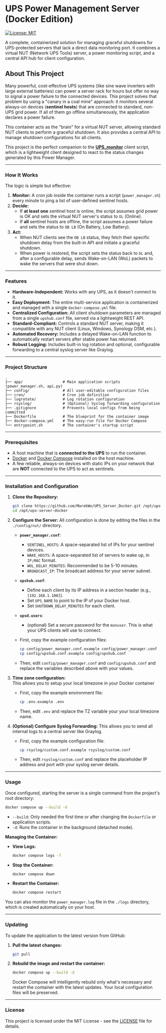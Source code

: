# UPS Power Management Server (Docker Edition)

[![License: MIT](https://img.shields.io/badge/License-MIT-yellow.svg)](LICENSE)

A complete, containerized solution for managing graceful shutdowns for UPS-protected servers that lack a direct data monitoring port. It combines a virtual NUT (Network UPS Tools) server, a power monitoring script, and a central API hub for client configuration.

## About This Project

Many powerful, cost-effective UPS systems (like sine wave inverters with large external batteries) can power a server rack for hours but offer no way to signal a power failure to the connected devices. This project solves that problem by using a "canary in a coal mine" approach: it monitors several always-on devices (**sentinel hosts**) that are connected to standard, non-UPS grid power. If all of them go offline simultaneously, the application declares a power failure.

This container acts as the "brain" for a virtual NUT server, allowing standard NUT clients to perform a graceful shutdown. It also provides a central API to manage shutdown configurations for all clients.

This project is the perfect companion to the **[UPS\_monitor](https://github.com/MarekWo/UPS_monitor)** client script, which is a lightweight client designed to react to the status changes generated by this Power Manager.

-----

### How It Works

The logic is simple but effective:

1.  **Monitor:** A cron job inside the container runs a script (`power_manager.sh`) every minute to ping a list of user-defined sentinel hosts.
2.  **Decide:**
      * If **at least one** sentinel host is online, the script assumes grid power is OK and sets the virtual NUT server's status to `OL` (Online).
      * If **all** sentinel hosts are offline, the script assumes a power failure and sets the status to `OB LB` (On Battery, Low Battery).
3.  **Act:**
      * When NUT clients see the `OB LB` status, they fetch their specific shutdown delay from the built-in API and initiate a graceful shutdown.
      * When power is restored, the script sets the status back to `OL` and, after a configurable delay, sends Wake-on-LAN (WoL) packets to wake the servers that were shut down.

-----

### Features

  * **Hardware-Independent:** Works with any UPS, as it doesn't connect to it.
  * **Easy Deployment:** The entire multi-service application is containerized and managed with a single `docker-compose.yml` file.
  * **Centralized Configuration:** All client shutdown parameters are managed from a single `upshub.conf` file, served via a lightweight REST API.
  * **Standard-Compliant:** Controls a standard NUT server, making it compatible with any NUT client (Linux, Windows, Synology DSM, etc.).
  * **Automated Recovery:** Includes a delayed Wake-on-LAN function to automatically restart servers after stable power has returned.
  * **Robust Logging:** Includes built-in log rotation and optional, configurable forwarding to a central syslog server like Graylog.

-----

### Project Structure

```
.
├── app/                  # Main application scripts (power_manager.sh, api.py)
├── config/               # All user-editable configuration files
├── cron/                 # Cron job definition
├── logrotate/            # Log rotation configuration
├── rsyslog/              # (Optional) Syslog forwarding configuration
├── .gitignore            # Prevents local configs from being committed
├── Dockerfile            # The blueprint for the container image
├── docker-compose.yml    # The easy-run file for Docker Compose
└── entrypoint.sh         # The container's startup script
```

-----

### Prerequisites

  * A host machine that is **connected to the UPS** to run the container.
  * [Docker](https://docs.docker.com/get-docker/) and [Docker Compose](https://docs.docker.com/compose/install/) installed on the host machine.
  * A few reliable, always-on devices with static IPs on your network that are **NOT** connected to the UPS to act as sentinels.

-----

### Installation and Configuration

1.  **Clone the Repository:**

    ```bash
    git clone https://github.com/MarekWo/UPS_Server_Docker.git /opt/ups-server-docker
    cd /opt/ups-server-docker
    ```

2.  **Configure the Server:**
    All configuration is done by editing the files in the `./config/nut/` directory.

      * **`power_manager.conf`**:
          * `SENTINEL_HOSTS`: A space-separated list of IPs for your sentinel devices.
          * `WAKE_HOSTS`: A space-separated list of servers to wake up, in `IP;MAC` format.
          * `WOL_DELAY_MINUTES`: Recommended to be 5-10 minutes.
          * `BROADCAST_IP`: The broadcast address for your server subnet.
      * **`upshub.conf`**:
          * Define each client by its IP address in a section header (e.g., `[192.168.1.100]`).
          * Set `UPS_NAME` to point to the IP of your Docker host.
          * Set `SHUTDOWN_DELAY_MINUTES` for each client.
      * **`upsd.users`**:
          * (optional) Set a secure password for the `monuser`. This is what your UPS clients will use to connect.

      * First, copy the example configuration files:
        ```bash
        cp config/power_manager.conf.example config/power_manager.conf
        cp config/upshub.conf.example config/upshub.conf
        ```
      * Then, edit `config/power_manager.conf` and `config/upshub.conf` and replace the variables described above with your values. 

3.  **Time zone configuration:**   
    This allows you to setup your local timezone in your Docker container

      * First, copy the example environment file:
        ```bash
        cp .env.example .env
        ```
      * Then, edit `.env` and replace the TZ variable your your local timezone name.

4.  **(Optional) Configure Syslog Forwarding:**
    This allows you to send all internal logs to a central server like Graylog.

      * First, copy the example configuration file:
        ```bash
        cp rsyslog/custom.conf.example rsyslog/custom.conf
        ```
      * Then, edit `rsyslog/custom.conf` and replace the placeholder IP address and port with your syslog server details. 

 

-----

### Usage

Once configured, starting the server is a single command from the project's root directory:

```bash
docker compose up --build -d
```

  * `--build`: Only needed the first time or after changing the `Dockerfile` or application scripts.
  * `-d`: Runs the container in the background (detached mode).

**Managing the Container:**

  * **View Logs:**
    ```bash
    docker compose logs -f
    ```
  * **Stop the Container:**
    ```bash
    docker compose down
    ```
  * **Restart the Container:**
    ```bash
    docker compose restart
    ```

You can also monitor the `power_manager.log` file in the `./logs` directory, which is created automatically on your host.

-----

### Updating

To update the application to the latest version from GitHub:

1.  **Pull the latest changes:**
    ```bash
    git pull
    ```
2.  **Rebuild the image and restart the container:**
    ```bash
    docker compose up --build -d
    ```
    Docker Compose will intelligently rebuild only what's necessary and restart the container with the latest updates. Your local configuration files will be preserved.

-----

### License

This project is licensed under the MIT License - see the [LICENSE](LICENSE) file for details.
